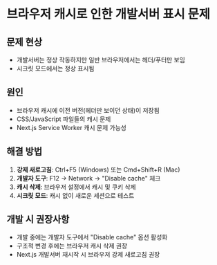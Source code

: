 # 브라우저 캐시로 인한 개발서버 표시 문제

## 문제 현상
- 개발서버는 정상 작동하지만 일반 브라우저에서는 헤더/푸터만 보임
- 시크릿 모드에서는 정상 표시됨

## 원인
- 브라우저 캐시에 이전 버전(헤더만 보이던 상태)이 저장됨
- CSS/JavaScript 파일들의 캐시 문제
- Next.js Service Worker 캐시 문제 가능성

## 해결 방법
1. **강제 새로고침**: Ctrl+F5 (Windows) 또는 Cmd+Shift+R (Mac)
2. **개발자 도구**: F12 → Network → "Disable cache" 체크
3. **캐시 삭제**: 브라우저 설정에서 캐시 및 쿠키 삭제
4. **시크릿 모드**: 캐시 없이 새로운 세션으로 테스트

## 개발 시 권장사항
- 개발 중에는 개발자 도구에서 "Disable cache" 옵션 활성화
- 구조적 변경 후에는 브라우저 캐시 삭제 권장
- Next.js 개발서버 재시작 시 브라우저 강제 새로고침 권장
